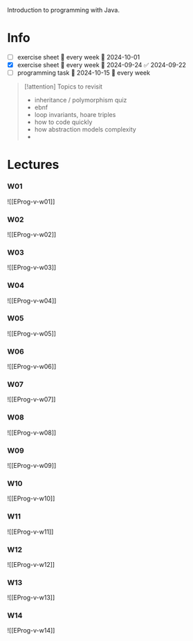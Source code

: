 
Introduction to programming with Java.

# Info

- [ ] exercise sheet 🔁 every week 📅 2024-10-01
- [x] exercise sheet 🔁 every week 📅 2024-09-24 ✅ 2024-09-22
- [ ] programming task 🛫 2024-10-15 🔁 every week 

> [!attention] Topics to revisit
> - inheritance / polymorphism quiz
> - ebnf
> - loop invariants, hoare triples
> - how to code quickly
> - how abstraction models complexity
> - 
>   


# Lectures

### W01
![[EProg-v-w01]]

### W02
![[EProg-v-w02]]

### W03
![[EProg-v-w03]]

### W04
![[EProg-v-w04]]

### W05
![[EProg-v-w05]]

### W06
![[EProg-v-w06]]

### W07
![[EProg-v-w07]]

### W08
![[EProg-v-w08]]

### W09
![[EProg-v-w09]]

### W10
![[EProg-v-w10]]

### W11
![[EProg-v-w11]]

### W12
![[EProg-v-w12]]

### W13
![[EProg-v-w13]]

### W14
![[EProg-v-w14]]

